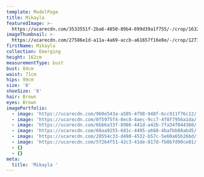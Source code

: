 ```yaml
---
template: ModelPage
title: Mikayla
featuredImage: >-
  https://ucarecdn.com/3533551f-2ba6-4850-89b4-699d39a1f755/-/crop/1632x1015/0,322/-/preview/
imageThumbnail: >-
  https://ucarecdn.com/27586e1d-a11a-4a69-accb-a61657f16e8e/-/crop/1277x1933/161,109/-/preview/
firstName: Mikayla
collection: Emerging
height: 162cm
measurementType: bust
bust: 84cm
waist: 71cm
hips: 99cm
size: '8'
shoeSize: '8'
hair: Brown
eyes: Brown
imagePortfolio:
  - image: 'https://ucarecdn.com/960e543a-a505-4f98-948f-6cc911f76c12/'
  - image: 'https://ucarecdn.com/0f5975f4-0ec8-4aec-9cc7-4f8f7956a1da/'
  - image: 'https://ucarecdn.com/6bb6a33f-8986-441d-a42b-7fa34f044360/'
  - image: 'https://ucarecdn.com/68aa9255-681c-4495-a668-4bafbb88abd5/'
  - image: 'https://ucarecdn.com/28554c33-d490-4532-b57c-5e60a65b26bd/'
  - image: 'https://ucarecdn.com/5f264f51-42c3-41de-817d-fb8b7d90ce81/'
  - {}
  - {}
meta:
  title: 'Mikayla '
---
```


